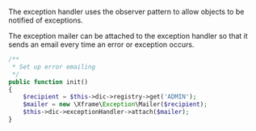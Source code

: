 The exception handler uses the observer pattern to allow objects to be notified of exceptions.

The exception mailer can be attached to the exception handler so that it sends an email every time an error or exception occurs.

```php
/**
 * Set up error emailing
 */
public function init()
{
    $recipient = $this->dic->registry->get('ADMIN');
    $mailer = new \Xframe\Exception\Mailer($recipient);
    $this->dic->exceptionHandler->attach($mailer);
}
```
